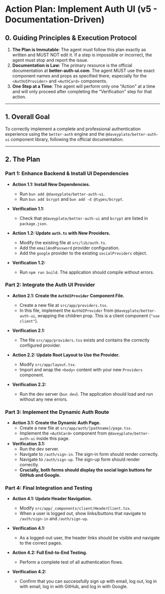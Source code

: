 # Action Plan: Implement Auth UI (v5 - Documentation-Driven)

## 0. Guiding Principles & Execution Protocol

1.  **The Plan is Immutable**: The agent must follow this plan exactly as written and MUST NOT edit it. If a step is impossible or incorrect, the agent must stop and report the issue.
2.  **Documentation is Law**: The primary resource is the official documentation at **better-auth-ui.com**. The agent MUST use the exact component names and props as specified there, especially for the `<AuthUIProvider>` and `<AuthCard>` components.
3.  **One Step at a Time**: The agent will perform only one "Action" at a time and will only proceed after completing the "Verification" step for that action.

---

## 1. Overall Goal

To correctly implement a complete and professional authentication experience using the `better-auth` engine and the `@daveyplate/better-auth-ui` component library, following the official documentation.

---

## 2. The Plan

### Part 1: Enhance Backend & Install UI Dependencies

-   **Action 1.1: Install New Dependencies.**
    -   Run `bun add @daveyplate/better-auth-ui`.
    -   Run `bun add bcrypt` and `bun add -d @types/bcrypt`.
-   **Verification 1.1:**
    -   Check that `@daveyplate/better-auth-ui` and `bcrypt` are listed in `package.json`.

-   **Action 1.2: Update `auth.ts` with New Providers.**
    -   Modify the existing file at `src/lib/auth.ts`.
    -   Add the `emailAndPassword` provider configuration.
    -   Add the `google` provider to the existing `socialProviders` object.
-   **Verification 1.2:**
    -   Run `npm run build`. The application should compile without errors.

### Part 2: Integrate the Auth UI Provider

-   **Action 2.1: Create the `AuthUIProvider` Component File.**
    -   Create a new file at `src/app/providers.tsx`.
    -   In this file, implement the `AuthUIProvider` from `@daveyplate/better-auth-ui`, wrapping the children prop. This is a client component (`"use client"`).
-   **Verification 2.1:**
    -   The file `src/app/providers.tsx` exists and contains the correctly configured provider.

-   **Action 2.2: Update Root Layout to Use the Provider.**
    -   Modify `src/app/layout.tsx`.
    -   Import and wrap the `<body>` content with your new `Providers` component.
-   **Verification 2.2:**
    -   Run the dev server (`bun dev`). The application should load and run without any new errors.

### Part 3: Implement the Dynamic Auth Route

-   **Action 3.1: Create the Dynamic Auth Page.**
    -   Create a new file at `src/app/auth/[pathname]/page.tsx`.
    -   Implement the `<AuthCard>` component from `@daveyplate/better-auth-ui` inside this page.
-   **Verification 3.1:**
    -   Run the dev server.
    -   Navigate to `/auth/sign-in`. The sign-in form should render correctly.
    -   Navigate to `/auth/sign-up`. The sign-up form should render correctly.
    -   **Crucially, both forms should display the social login buttons for GitHub and Google.**

### Part 4: Final Integration and Testing

-   **Action 4.1: Update Header Navigation.**
    -   Modify `src/app/_components/client/HeaderClient.tsx`.
    -   When a user is logged out, show links/buttons that navigate to `/auth/sign-in` and `/auth/sign-up`.
-   **Verification 4.1:**
    -   As a logged-out user, the header links should be visible and navigate to the correct pages.

-   **Action 4.2: Full End-to-End Testing.**
    -   Perform a complete test of all authentication flows.
-   **Verification 4.2:**
    -   Confirm that you can successfully sign up with email, log out, log in with email, log in with GitHub, and log in with Google. 